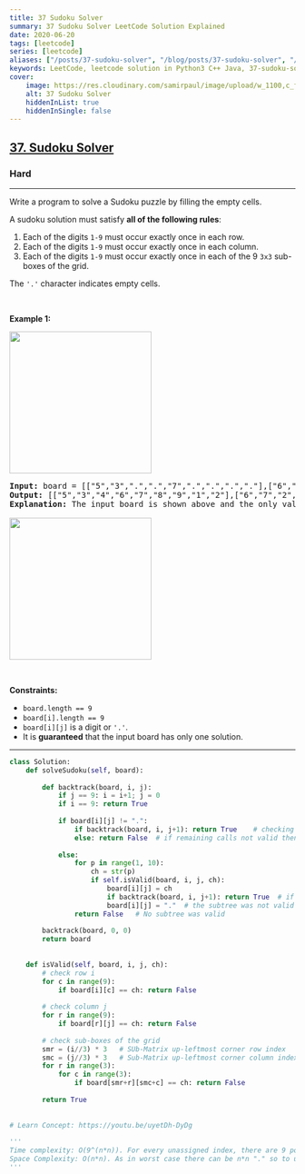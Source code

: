 ```yaml
---
title: 37 Sudoku Solver
summary: 37 Sudoku Solver LeetCode Solution Explained
date: 2020-06-20
tags: [leetcode]
series: [leetcode]
aliases: ["/posts/37-sudoku-solver", "/blog/posts/37-sudoku-solver", "/37-sudoku-solver"]
keywords: LeetCode, leetcode solution in Python3 C++ Java, 37-sudoku-solver solution
cover:
    image: https://res.cloudinary.com/samirpaul/image/upload/w_1100,c_fit,co_rgb:FFFFFF,l_text:Arial_70_bold:37 Sudoku Solver/problem-solving.webp
    alt: 37 Sudoku Solver
    hiddenInList: true
    hiddenInSingle: false
---
```



<h2><a href="https://leetcode.com/problems/sudoku-solver/">37. Sudoku Solver</a></h2><h3>Hard</h3><hr><div><p>Write a program to solve a Sudoku puzzle by filling the empty cells.</p>

<p>A sudoku solution must satisfy <strong>all of the following rules</strong>:</p>

<ol>
	<li>Each of the digits <code>1-9</code> must occur exactly once in each row.</li>
	<li>Each of the digits <code>1-9</code> must occur exactly once in each column.</li>
	<li>Each of the digits <code>1-9</code> must occur exactly once in each of the 9 <code>3x3</code> sub-boxes of the grid.</li>
</ol>

<p>The <code>'.'</code> character indicates empty cells.</p>

<p>&nbsp;</p>
<p><strong>Example 1:</strong></p>
<img src="https://upload.wikimedia.org/wikipedia/commons/thumb/f/ff/Sudoku-by-L2G-20050714.svg/250px-Sudoku-by-L2G-20050714.svg.png" style="height:250px; width:250px">
<pre><strong>Input:</strong> board = [["5","3",".",".","7",".",".",".","."],["6",".",".","1","9","5",".",".","."],[".","9","8",".",".",".",".","6","."],["8",".",".",".","6",".",".",".","3"],["4",".",".","8",".","3",".",".","1"],["7",".",".",".","2",".",".",".","6"],[".","6",".",".",".",".","2","8","."],[".",".",".","4","1","9",".",".","5"],[".",".",".",".","8",".",".","7","9"]]
<strong>Output:</strong> [["5","3","4","6","7","8","9","1","2"],["6","7","2","1","9","5","3","4","8"],["1","9","8","3","4","2","5","6","7"],["8","5","9","7","6","1","4","2","3"],["4","2","6","8","5","3","7","9","1"],["7","1","3","9","2","4","8","5","6"],["9","6","1","5","3","7","2","8","4"],["2","8","7","4","1","9","6","3","5"],["3","4","5","2","8","6","1","7","9"]]
<strong>Explanation:</strong>&nbsp;The input board is shown above and the only valid solution is shown below:

<img src="https://upload.wikimedia.org/wikipedia/commons/thumb/3/31/Sudoku-by-L2G-20050714_solution.svg/250px-Sudoku-by-L2G-20050714_solution.svg.png" style="height:250px; width:250px">
</pre>

<p>&nbsp;</p>
<p><strong>Constraints:</strong></p>

<ul>
	<li><code>board.length == 9</code></li>
	<li><code>board[i].length == 9</code></li>
	<li><code>board[i][j]</code> is a digit or <code>'.'</code>.</li>
	<li>It is <strong>guaranteed</strong> that the input board has only one solution.</li>
</ul>
</div>

---




```python
class Solution:
    def solveSudoku(self, board):
        
        def backtrack(board, i, j):
            if j == 9: i = i+1; j = 0
            if i == 9: return True
            
            if board[i][j] != ".":
                if backtrack(board, i, j+1): return True    # checking if the remaining calls can be valid or not
                else: return False  # if remaining calls not valid then this recursive subtree can not be valid
                
            else:
                for p in range(1, 10):
                    ch = str(p)
                    if self.isValid(board, i, j, ch):
                        board[i][j] = ch
                        if backtrack(board, i, j+1): return True  # if remaining recursive sub-tree is valid then return True from here
                        board[i][j] = "."  # the subtree was not valid so it did not return so update current cell as new
                return False   # No subtree was valid 
        
        backtrack(board, 0, 0)
        return board
    
    
    def isValid(self, board, i, j, ch):
        # check row i
        for c in range(9):
            if board[i][c] == ch: return False
        
        # check column j
        for r in range(9):
            if board[r][j] == ch: return False
        
        # check sub-boxes of the grid
        smr = (i//3) * 3   # SUb-Matrix up-leftmost corner row index
        smc = (j//3) * 3   # Sub-Matrix up-leftmost corner column index
        for r in range(3):
            for c in range(3):
                if board[smr+r][smc+c] == ch: return False
        
        return True
    
    
# Learn Concept: https://youtu.be/uyetDh-DyDg    
    
'''    
Time complexity: O(9^(n*n)). For every unassigned index, there are 9 possible options so the time complexity is O(9^(n*n)). The time complexity remains the same but checking if a number is safe to use is much faster, O(1).
Space Complexity: O(n*n). As in worst case there can be n*n "." so to update them in board we need to use this space.
'''
```
